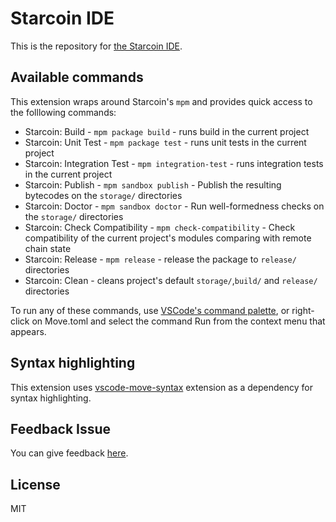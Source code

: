 # Starcoin IDE

This is the repository for [the Starcoin IDE](https://marketplace.visualstudio.com/items?itemName=starcoinorg.starcoin-ide).

## Available commands

This extension wraps around Starcoin's `mpm` and provides quick access to the folllowing commands:

- Starcoin: Build - `mpm package build` - runs build in the current project
- Starcoin: Unit Test - `mpm package test` - runs unit tests in the current project
- Starcoin: Integration Test - `mpm integration-test` - runs integration tests in the current project
- Starcoin: Publish - `mpm sandbox publish` -  Publish the resulting bytecodes on the `storage/` directories
- Starcoin: Doctor - `mpm sandbox doctor` - Run well-formedness checks on the `storage/` directories
- Starcoin: Check Compatibility - `mpm check-compatibility` - Check compatibility of the current project's modules comparing with remote chain state
- Starcoin: Release - `mpm release` - release the package to `release/` directories
- Starcoin: Clean - cleans project's default `storage/`,`build/` and `release/` directories

To run any of these commands, use [VSCode's command palette](https://code.visualstudio.com/docs/getstarted/userinterface#_command-palette),
or right-click on Move.toml and select the command Run from the context menu that appears.

## Syntax highlighting

This extension uses [vscode-move-syntax](https://marketplace.visualstudio.com/items?itemName=damirka.move-syntax) extension as a dependency for syntax highlighting.

## Feedback Issue

You can give feedback [here](https://github.com/starcoinorg/starcoin-ide/issues).

## License

MIT
